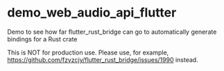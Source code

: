 # demo_web_audio_api_flutter

Demo to see how far flutter_rust_bridge can go to automatically generate bindings for a Rust crate

This is NOT for production use. Please use, for example, https://github.com/fzyzcjy/flutter_rust_bridge/issues/1990 instead.
